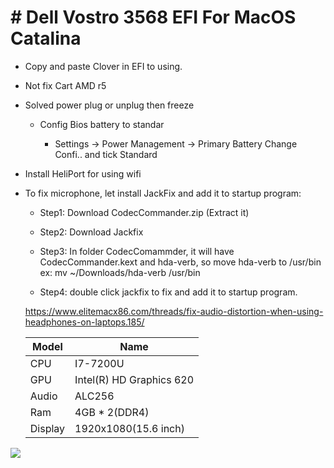 # # Dell Vostro 3568 EFI For MacOS Catalina

- Copy and paste Clover in EFI to using.

- Not fix Cart AMD r5

- Solved power plug or unplug then freeze
  
  - Config Bios battery to standar
    
    - Settings -> Power Management -> Primary Battery Change Confi.. and tick Standard

- Install HeliPort for using wifi

- To fix microphone, let install JackFix and add it to startup program:

  - Step1: Download CodecCommander.zip (Extract it)
  
  - Step2: Download Jackfix
  
  - Step3: In folder CodecComammder, it will have CodecCommander.kext and hda-verb, so 
  move hda-verb to /usr/bin
  ex: mv ~/Downloads/hda-verb /usr/bin
  
  - Step4: double click jackfix to fix and add it to startup program.
  
  https://www.elitemacx86.com/threads/fix-audio-distortion-when-using-headphones-on-laptops.185/
  
  | Model   | Name                     |
  | ------- | ------------------------ |
  | CPU     | I7-7200U                 |
  | GPU     | Intel(R) HD Graphics 620 |
  | Audio   | ALC256                   |
  | Ram     | 4GB * 2(DDR4)            |
  | Display | 1920x1080(15.6 inch)     |

![](http://i.imgur.com/H2Byten.png)
